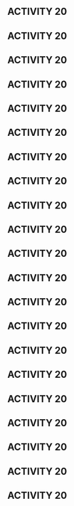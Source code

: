 ## ACTIVITY 20
## ACTIVITY 20
## ACTIVITY 20
## ACTIVITY 20
## ACTIVITY 20
## ACTIVITY 20
## ACTIVITY 20
## ACTIVITY 20
## ACTIVITY 20
## ACTIVITY 20
## ACTIVITY 20
## ACTIVITY 20
## ACTIVITY 20
## ACTIVITY 20
## ACTIVITY 20
## ACTIVITY 20
## ACTIVITY 20
## ACTIVITY 20
## ACTIVITY 20
## ACTIVITY 20
## ACTIVITY 20
